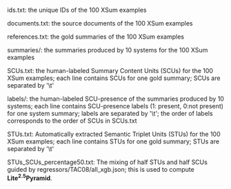 ids.txt: the unique IDs of the 100 XSum examples

documents.txt: the source documents of the 100 XSum examples

references.txt: the gold summaries of the 100 XSum examples

summaries/: the summaries produced by 10 systems for the 100 XSum examples

SCUs.txt: the human-labeled Summary Content Units (SCUs) for the 100 XSum examples; 
each line contains SCUs for one gold summary; SCUs are separated by '\t'

labels/: the human-labeled SCU-presence of the summaries produced by 10 systems; 
each line contains SCU-presence labels (1: present, 0:not present) for one system summary; 
labels are separated by '\t'; the order of labels corresponds to the order of SCUs in SCUs.txt

STUs.txt: Automatically extracted Semantic Triplet Units (STUs) for the 100 XSum examples;
each line contains STUs for one gold summary; STUs are separated by '\t'

STUs_SCUs_percentage50.txt: The mixing of half STUs and half SCUs guided by regressors/TAC08/all_xgb.json; 
this is used to compute **Lite<sup>2.5</sup>Pyramid**.